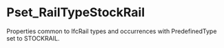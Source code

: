 # Pset_RailTypeStockRail

Properties common to IfcRail types and occurrences with PredefinedType set to STOCKRAIL.
